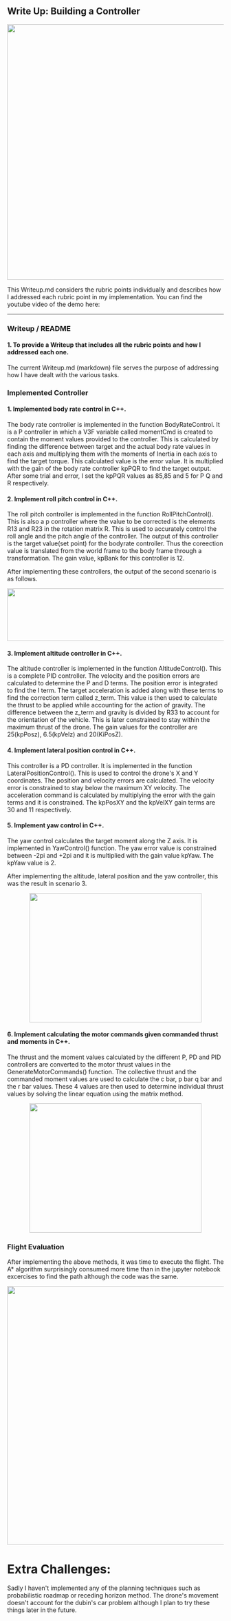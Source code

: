 ## Write Up: Building a Controller

<p align="center">
   
  <img width="805" height="593" src="https://user-images.githubusercontent.com/34810513/80971134-ed13cf80-8e39-11ea-8321-c2e53e64d603.jpg">
  
</p>
This Writeup.md considers the rubric points individually and describes how I addressed each rubric point in my implementation.  
You can find the youtube video of the demo here:

---
### Writeup / README

#### 1. To provide a Writeup that includes all the rubric points and how I addressed each one.  

The current Writeup.md (markdown) file serves the purpose of addressing how I have dealt with the various tasks.

### Implemented Controller

#### 1. Implemented body rate control in C++.

The body rate controller is implemented in the function BodyRateControl. It is a P controller in which a V3F variable called momentCmd is created to contain the moment values provided to the controller. This is calculated by finding the difference between target and the actual body rate values in each axis and multiplying them with the moments of Inertia in each axis to find the target torque. This calculated value is the error value. It is multiplied with the gain of the body rate controller kpPQR to find the target output. After some trial and error, I set the kpPQR values as 85,85 and 5 for P Q and R respectively.

#### 2. Implement roll pitch control in C++.

The roll pitch controller is implemented in the function RollPitchControl(). This is also a p controller where the value to be corrected is the elements R13 and R23 in the rotation matrix R. This is used to accurately control the roll angle and the pitch angle of the controller. The output of this controller is the target value(set point) for the bodyrate controller. Thus the coreection value is translated from the world frame to the body frame through a transformation. The gain value, kpBank for this controller is 12.

After implementing these controllers, the output of the second scenario is as follows.
<p align="center">
   
  <img width="817" height="122" src="https://user-images.githubusercontent.com/34810513/80983688-77642f80-8e4a-11ea-911b-005b35aa4fe1.jpg">
  
</p>

#### 3. Implement altitude controller in C++.
The altitude controller is implemented in the function AltitudeControl(). This is a complete PID controller. The velocity and the position errors are calculated to determine the P and D terms. The position error is integrated to find the I term. The target acceleration is added along with these terms to find the correction term called z_term. This value is then used to calculate the thrust to be applied while accounting for the action of gravity. The difference between the z_term and gravity is divided by R33 to account for the orientation of the vehicle. This is later constrained to stay within the maximum thrust of the drone. The gain values for the controller are 25(kpPosz), 6.5(kpVelz) and 20(KiPosZ).

#### 4. Implement lateral position control in C++.
This controller is a PD controller. It is implemented in the function LateralPositionControl(). This is used to control the drone's X and Y coordinates. The position and velocity errors are calculated. The velocity error is constrained to stay below the maximum XY velocity. The acceleration command is calculated by multiplying the error with the gain terms and it is constrained. The kpPosXY and the kpVelXY gain terms are 30 and 11 respectively.

#### 5. Implement yaw control in C++.
The yaw control calculates the target moment along the Z axis. It is implemented in YawControl() function. The yaw error value is constrained between -2pi and +2pi and it is multiplied with the gain value kpYaw. The kpYaw value is 2.
   
After implementing the altitude, lateral position and the yaw controller, this was the result in scenario 3.

<p align="center">
   
<img width="400" height="300" src="https://user-images.githubusercontent.com/34810513/80990336-cd89a080-8e53-11ea-9fad-31af615f67b4.jpg">
  
</p>

#### 6. Implement calculating the motor commands given commanded thrust and moments in C++.
The thrust and the moment values calculated by the different P, PD and PID controllers are converted to the motor thrust values in the GenerateMotorCommands() function. The collective thrust and the commanded moment values are used to calculate the c bar, p bar q bar and the r bar values. These 4 values are then used to determine individual thrust values by solving the linear equation using the matrix method.

<p align="center">
   
<img width="400" height="300" src="https://user-images.githubusercontent.com/34810513/80990336-cd89a080-8e53-11ea-9fad-31af615f67b4.jpg">
  
</p>

### Flight Evaluation

After implementing the above methods, it was time to execute the flight. The A* algorithm surprisingly consumed more time than in the jupyter notebook excercises to find the path although the code was the same. 

<p align="center">
   
  <img width="800" height="600" src="https://user-images.githubusercontent.com/34810513/80990456-fad64e80-8e53-11ea-844a-4d85631180db.gif">
  
</p>
  
# Extra Challenges:

Sadly I haven't implemented any of the planning techniques such as probabilistic roadmap or receding horizon method. The drone's movement doesn't account for the dubin's car problem although I plan to try these things later in the future.



